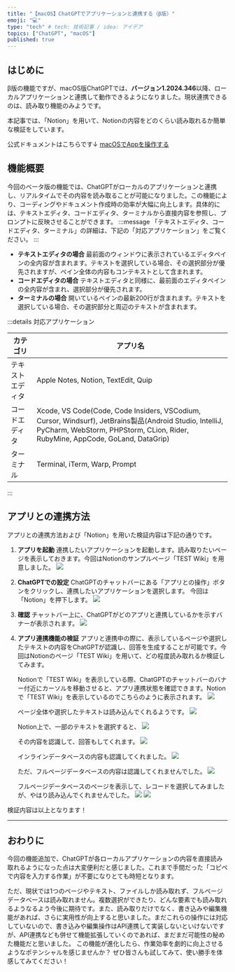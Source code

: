 ```yaml
---
title: "【macOS】ChatGPTでアプリケーションと連携する（β版）"
emoji: "💻"
type: "tech" # tech: 技術記事 / idea: アイデア
topics: ["ChatGPT", "macOS"]
published: true
---
```


## はじめに
β版の機能ですが、macOS版ChatGPTでは、**バージョン1.2024.346**以降、ローカルアプリケーションと連携して動作できるようになりました。現状連携できるのは、読み取り機能のみようです。

本記事では、「Notion」を用いて、Notionの内容をどのくらい読み取れるか簡単な検証をしています。

公式ドキュメントはこちらです↓
[macOSでAppを操作する](https://help.openai.com/en/articles/10119604-work-with-apps-on-macos#h_cf4f82864f)

## 機能概要
今回のベータ版の機能では、ChatGPTがローカルのアプリケーションと連携し、リアルタイムでその内容を読み取ることが可能になりました。この機能により、コーディングやドキュメント作成時の効率が大幅に向上します。具体的には、テキストエディタ、コードエディタ、ターミナルから直接内容を参照し、プロンプトに反映させることができます。
:::message
「テキストエディタ、コードエディタ、ターミナル」の詳細は、下記の「対応アプリケーション」をご覧ください。
:::
- **テキストエディタの場合**
  最前面のウィンドウに表示されているエディタペインの全内容が含まれます。テキストを選択している場合、その選択部分が優先されますが、ペイン全体の内容もコンテキストとして含まれます。
- **コードエディタの場合**
  テキストエディタと同様に、最前面のエディタペインの全内容が含まれ、選択部分が優先されます。
- **ターミナルの場合**
  開いているペインの最新200行が含まれます。テキストを選択している場合、その選択部分と周辺のテキストが含まれます。

:::details 対応アプリケーション

| カテゴリ | アプリ名 |
| --- | --- |
| テキストエディタ | Apple Notes, Notion, TextEdit, Quip |
| コードエディタ | Xcode, VS Code(Code, Code Insiders, VSCodium, Cursor, Windsurf), JetBrains製品(Android Studio, IntelliJ, PyCharm, WebStorm, PHPStorm, CLion, Rider, RubyMine, AppCode, GoLand, DataGrip) |
| ターミナル | Terminal, iTerm, Warp, Prompt |
:::

## アプリとの連携方法
アプリとの連携方法および「Notion」を用いた検証内容は下記の通りです。

1. **アプリを起動**
   連携したいアプリケーションを起動します。読み取りたいページを表示しておきます。今回はNotionのサンプルページ「TEST Wiki」を用意しました。
   ![](/images/macOS-ChatGPT/Zenn_macOS-Chatgpt_Notion-wiki_rev.png)

2. **ChatGPTでの設定**
   ChatGPTのチャットバーにある「アプリとの操作」ボタンをクリックし、連携したいアプリケーションを選択します。
   今回は「Notion」を押下します。
   ![](/images/macOS-ChatGPT/Zenn_macOS-Chatgpt_list-apps.png)

3. **確認**
   チャットバー上に、ChatGPTがどのアプリと連携しているかを示すバナーが表示されます。
   ![](/images/macOS-ChatGPT/Zenn_macOS-Chatgpt_work-with-Notion.png)

4. **アプリ連携機能の検証**
   アプリと連携中の際に、表示しているページや選択したテキストの内容をChatGPTが認識し、回答を生成することが可能です。今回はNotionのページ「TEST Wiki」を用いて、どの程度読み取れるか検証してみます。

   Notionで「TEST Wiki」を表示している際、ChatGPTのチャットバーのバナー付近にカーソルを移動させると、アプリ連携状態を確認できます。Notionで「TEST Wiki」を表示しているのでこちらのように表示されます。
   ![](/images/macOS-ChatGPT/Zenn_macOS-Chatgpt_work-with-notion-Select-wiki.png)
   
   ページ全体や選択したテキストは読み込んでくれるようです。
   ![](/images/macOS-ChatGPT/Zenn_macOS-Chatgpt_ChatGPT-answer.png)
   
   Notion上で、一部のテキストを選択すると、
   ![](/images/macOS-ChatGPT/Zenn_macOS-Chatgpt_work-select-testwiki.png)
   
   その内容を認識して、回答もしてくれます。
   ![](/images/macOS-ChatGPT/Zenn_macOS-Chatgpt_Translate.png)

   インラインデータベースの内容も認識してくれました。
   ![](/images/macOS-ChatGPT/Zenn_macOS-Chatgpt_InlineDB.png)

   ただ、フルページデータベースの内容は認識してくれませんでした。
   ![](/images/macOS-ChatGPT/Zenn_macOS-Chatgpt_FullPageDB.png)

   フルページデータベースのページを表示して、レコードを選択してみましたが、やはり読み込んでくれませんでした。
   ![](/images/macOS-ChatGPT/Zenn_macOS-Chatgpt_work-with-select-fullpagedb.png)
   ![](/images/macOS-ChatGPT/Zenn_macOS-Chatgpt_cannot-contents.png)

検証内容は以上となります！

---
## おわりに
今回の機能追加で、ChatGPTが各ローカルアプリケーションの内容を直接読み取れるようになった点は大変便利だと感じました。これまで手間だった「コピペで内容を入力する作業」が不要になりとても時短となります。

ただ、現状では1つのページやテキスト、ファイルしか読み取れず、フルページデータベースは読み取れません。複数選択ができたり、どんな要素でも読み取れるようなるよう今後に期待です。また、読み取りだけでなく、書き込みや編集機能があれば、さらに実用性が向上すると思いました。まだこれらの操作には対応していないので、書き込みや編集操作はAPI連携して実装しないといけないですが、API連携なども併せて機能拡張していくのであれば、まだまだ可能性の秘めた機能だと思いました。
この機能が進化したら、作業効率を劇的に向上させるようなポテンシャルを感じませんか？
ぜひ皆さんも試してみて、使い勝手を体感してみてください！